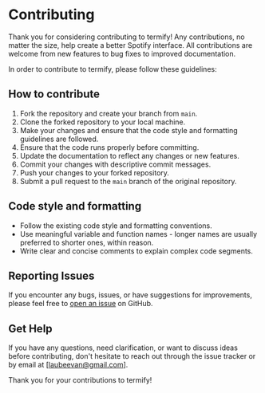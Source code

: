 
# Contributing

Thank you for considering contributing to termify! Any contributions, no matter the size, help create a better Spotify interface. All contributions are welcome from new features to bug fixes to improved documentation.


In order to contribute to termify, please follow these guidelines:

## How to contribute
1. Fork the repository and create your branch from `main`.
2. Clone the forked repository to your local machine.
3. Make your changes and ensure that the code style and formatting guidelines are followed.
4. Ensure that the code runs properly before committing.
6. Update the documentation to reflect any changes or new features.
7. Commit your changes with descriptive commit messages.
8. Push your changes to your forked repository.
9. Submit a pull request to the `main` branch of the original repository.

## Code style and formatting
- Follow the existing code style and formatting conventions.
- Use meaningful variable and function names - longer names are usually preferred to shorter ones, within reason.
- Write clear and concise comments to explain complex code segments.

## Reporting Issues
If you encounter any bugs, issues, or have suggestions for improvements, please feel free to [open an issue](https://github.com/evanlaube/termify/issues) on GitHub. 

## Get Help

If you have any questions, need clarification, or want to discuss ideas before contributing, don't hesitate to reach out through the issue tracker or by email at [laubeevan@gmail.com].

Thank you for your contributions to termify!
